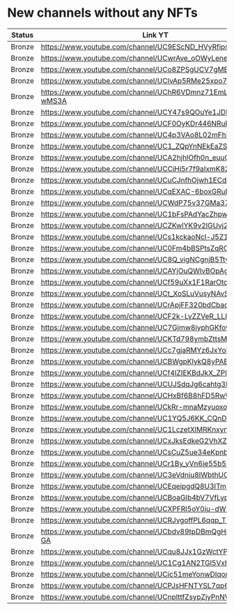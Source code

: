 # New channels without any NFTs

| Status | Link YT | Link Channel |
| --- | --- | --- |
| Bronze | https://www.youtube.com/channel/UC9EScND_HVyRfipstHjqpog | https://gleev.xyz/channel/62329 |
| Bronze | https://www.youtube.com/channel/UCwrAve_oOWyLenejfhIB1Gg | https://gleev.xyz/channel/62745 |
| Bronze | https://www.youtube.com/channel/UCo8ZPSgUCV7gME0HUXIsnDg | https://gleev.xyz/channel/64250 |
| Bronze | https://www.youtube.com/channel/UClvAp5RMe25xpo7oYcCJVPA | https://gleev.xyz/channel/64254 |
| Bronze | https://www.youtube.com/channel/UChR6VDmnz71EmLWE9-wMS3A | https://gleev.xyz/channel/64255 |
| Bronze | https://www.youtube.com/channel/UCY47s9QOuYe1JDR0fLw0-ow | https://gleev.xyz/channel/64263 |
| Bronze | https://www.youtube.com/channel/UCF0OyKDr446NRuRyUymWiUw | https://gleev.xyz/channel/64266 |
| Bronze | https://www.youtube.com/channel/UC4p3VAo8L02mFhbkFLrf_6w | https://gleev.xyz/channel/64268 |
| Bronze | https://www.youtube.com/channel/UC1_ZQpYnNEkEaZSGs3Nawog | https://gleev.xyz/channel/64269 |
| Bronze | https://www.youtube.com/channel/UCA2hjhlOfh0n_euuGyrjxhw | https://gleev.xyz/channel/64272 |
| Bronze | https://www.youtube.com/channel/UCCiHi5r7f9aIxmK82rxb6AQ | https://gleev.xyz/channel/64279 |
| Bronze | https://www.youtube.com/channel/UCuCJnfhOjwh1ECdO8CK6ZvQ | https://gleev.xyz/channel/64284 |
| Bronze | https://www.youtube.com/channel/UCqEXAC-6boxGRuFxp0a8DQw | https://gleev.xyz/channel/64287 |
| Bronze | https://www.youtube.com/channel/UCWdP75v37GMa37SKyNXLHJA | https://gleev.xyz/channel/64290 |
| Bronze | https://www.youtube.com/channel/UC1bFsPAdYacZhpwjCMkFNmA | https://gleev.xyz/channel/64293 |
| Bronze | https://www.youtube.com/channel/UCZKwlYK9v2lGUvj2J7B35Aw | https://gleev.xyz/channel/64294 |
| Bronze | https://www.youtube.com/channel/UCs1kckaoNcl-J5Z1iDRKRcw | https://gleev.xyz/channel/64296 |
| Bronze | https://www.youtube.com/channel/UC0Fm4bBSPtsZqRC0EiHFEew | https://gleev.xyz/channel/64302 |
| Bronze | https://www.youtube.com/channel/UC8Q_vigNCgnjB5TtyTVsTxg | https://gleev.xyz/channel/64303 |
| Bronze | https://www.youtube.com/channel/UCAYjOuQWlvBOpAgocB2UmoA | https://gleev.xyz/channel/64305 |
| Bronze | https://www.youtube.com/channel/UCf59uXx1F1RarOtcf57yjOQ | https://gleev.xyz/channel/64306 |
| Bronze | https://www.youtube.com/channel/UCt_XoSLuVusyNAvSjrFWBow | https://gleev.xyz/channel/64307 |
| Bronze | https://www.youtube.com/channel/UCrApjFF320bdCbaclT_1rzA | https://gleev.xyz/channel/64311 |
| Bronze | https://www.youtube.com/channel/UCF2k-LyZZVeR_LL8NBTohfQ | https://gleev.xyz/channel/64316 |
| Bronze | https://www.youtube.com/channel/UC7Gjmw8iyphGKfovIYCtqfA | https://gleev.xyz/channel/64317 |
| Bronze | https://www.youtube.com/channel/UCKTd798ymbZttsMly7d3pJw | https://gleev.xyz/channel/64322 |
| Bronze | https://www.youtube.com/channel/UCc7gjaRMYz6JxYoIjL4OxDQ | https://gleev.xyz/channel/64323 |
| Bronze | https://www.youtube.com/channel/UCBWgpKlykQ8yPAEmTGdsXxw | https://gleev.xyz/channel/64324 |
| Bronze | https://www.youtube.com/channel/UCf4IZIEKBdJkX_ZPIuTJNZA | https://gleev.xyz/channel/64325 |
| Bronze | https://www.youtube.com/channel/UCUJSdqJg6cahtg3NyccTy_g | https://gleev.xyz/channel/64326 |
| Bronze | https://www.youtube.com/channel/UCHxBf6B8hFD5RwWlgWZUn6g | https://gleev.xyz/channel/64328 |
| Bronze | https://www.youtube.com/channel/UCkRr-mnaMzyuoxox3vWZ7yw | https://gleev.xyz/channel/64330 |
| Bronze | https://www.youtube.com/channel/UC1YQ5J6KK_CQnDLlzeQOScQ | https://gleev.xyz/channel/64332 |
| Bronze | https://www.youtube.com/channel/UC1LczetXlMRKnxynHhFXahA | https://gleev.xyz/channel/64336 |
| Bronze | https://www.youtube.com/channel/UCxJksEdkeG2VhXZrj75vsZg | https://gleev.xyz/channel/64341 |
| Bronze | https://www.youtube.com/channel/UCsCuZ5ue34eKpnbbkNyyAaA | https://gleev.xyz/channel/64347 |
| Bronze | https://www.youtube.com/channel/UCr1By_yVn6ie55b5sk-breQ | https://gleev.xyz/channel/64349 |
| Bronze | https://www.youtube.com/channel/UC3eVdniu8IWbthUOlF5spIA | https://gleev.xyz/channel/64353 |
| Bronze | https://www.youtube.com/channel/UCEqeipgdQ8U3ITmjW_idUEw | https://gleev.xyz/channel/64354 |
| Bronze | https://www.youtube.com/channel/UCBoaGIb4bV7VfLypg8UVXuA | https://gleev.xyz/channel/64356 |
| Bronze | https://www.youtube.com/channel/UCXPFRI5oY0iu-dWNq_uhjiA | https://gleev.xyz/channel/64357 |
| Bronze | https://www.youtube.com/channel/UCRJvgoffPL6qqp_T6j9vJCA | https://gleev.xyz/channel/64358 |
| Bronze | https://www.youtube.com/channel/UCbdv89tpDBmQgHmsD4HC-GA | https://gleev.xyz/channel/64361 |
| Bronze | https://www.youtube.com/channel/UCqu8JJx1GzWctYPJmJf0oyQ | https://gleev.xyz/channel/64379 |
| Bronze | https://www.youtube.com/channel/UC1Cg1AN2TGl5Vxh8Wgy_74Q | https://gleev.xyz/channel/64381 |
| Bronze | https://www.youtube.com/channel/UCic51meYonwDIqor0cyn0NQ | https://gleev.xyz/channel/64383 |
| Bronze | https://www.youtube.com/channel/UCPJsHFNTYSL7qp6mE1rDv1w | https://gleev.xyz/channel/64385 |
| Bronze | https://www.youtube.com/channel/UCnplttfZsypZjyPnNV6WRCQ | https://gleev.xyz/channel/64386 |